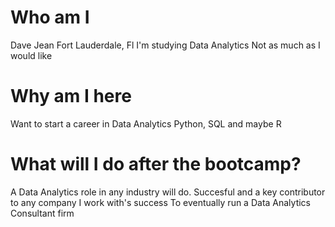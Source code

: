 # Who am I
Dave Jean
Fort Lauderdale, Fl
I'm studying Data Analytics
Not as much as I would like

# Why am I here

Want to start a career in Data Analytics
Python, SQL and maybe R

# What will I do after the bootcamp?

A Data Analytics role in any industry will do.
Succesful and a key contributor to any company I work with's success
To eventually run a Data Analytics Consultant firm